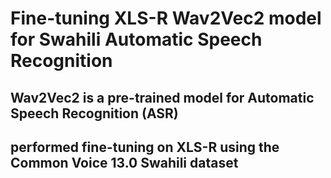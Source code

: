 # Fine-tuning XLS-R Wav2Vec2 model for Swahili Automatic Speech Recognition
## Wav2Vec2 is a pre-trained model for Automatic Speech Recognition (ASR) 
## performed fine-tuning on XLS-R using the Common Voice 13.0 Swahili dataset

